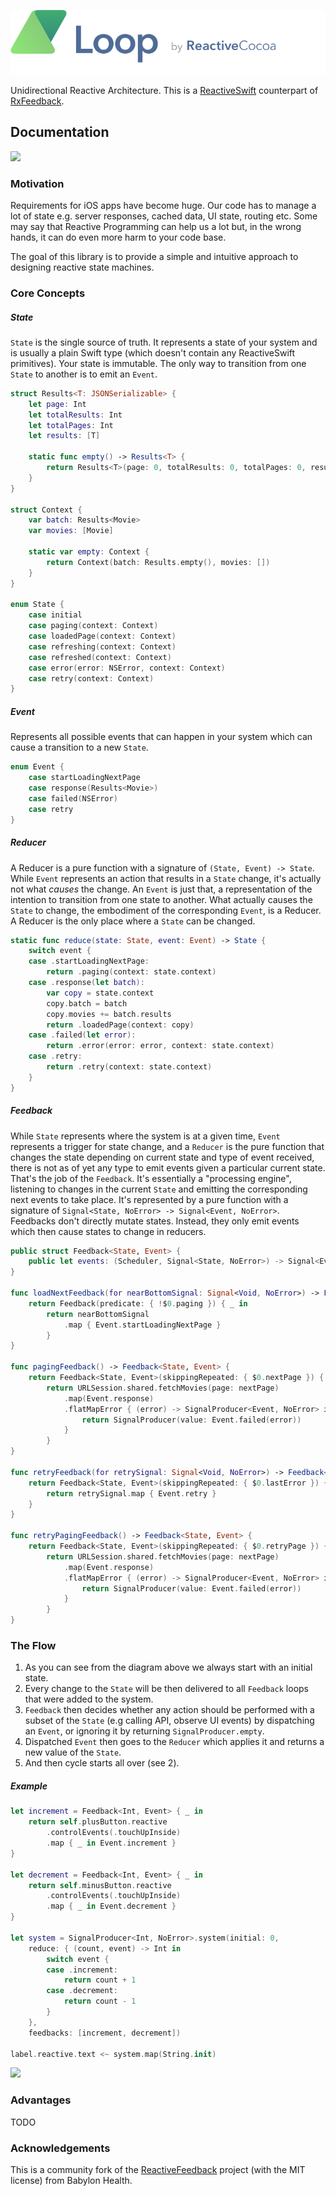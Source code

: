 
![](diagrams/rac-loop.png)

Unidirectional Reactive Architecture. This is a [ReactiveSwift](https://github.com/ReactiveCocoa/ReactiveSwift) counterpart of [RxFeedback](https://github.com/kzaher/RxFeedback).

## Documentation

![](diagrams/ReactiveFeedback.jpg)

### Motivation

Requirements for iOS apps have become huge. Our code has to manage a lot of state e.g. server responses, cached data, UI state, routing etc. Some may say that Reactive Programming can help us a lot but, in the wrong hands, it can do even more harm to your code base.

The goal of this library is to provide a simple and intuitive approach to designing reactive state machines.

### Core Concepts

##### State

`State` is the single source of truth. It represents a state of your system and is usually a plain Swift type (which doesn't contain any ReactiveSwift primitives). Your state is immutable. The only way to transition from one `State` to another is to emit an `Event`.

```swift
struct Results<T: JSONSerializable> {
    let page: Int
    let totalResults: Int
    let totalPages: Int
    let results: [T]

    static func empty() -> Results<T> {
        return Results<T>(page: 0, totalResults: 0, totalPages: 0, results: [])
    }
}

struct Context {
    var batch: Results<Movie>
    var movies: [Movie]

    static var empty: Context {
        return Context(batch: Results.empty(), movies: [])
    }
}

enum State {
    case initial
    case paging(context: Context)
    case loadedPage(context: Context)
    case refreshing(context: Context)
    case refreshed(context: Context)
    case error(error: NSError, context: Context)
    case retry(context: Context)
}
```

##### Event

Represents all possible events that can happen in your system which can cause a transition to a new `State`.

```swift
enum Event {
    case startLoadingNextPage
    case response(Results<Movie>)
    case failed(NSError)
    case retry
}
```

##### Reducer

A Reducer is a pure function with a signature of `(State, Event) -> State`. While `Event` represents an action that results in a `State` change, it's actually not what _causes_ the change. An `Event` is just that, a representation of the intention to transition from one state to another. What actually causes the `State` to change, the embodiment of the corresponding `Event`, is a Reducer. A Reducer is the only place where a `State` can be changed.

```swift
static func reduce(state: State, event: Event) -> State {
    switch event {
    case .startLoadingNextPage:
        return .paging(context: state.context)
    case .response(let batch):
        var copy = state.context
        copy.batch = batch
        copy.movies += batch.results
        return .loadedPage(context: copy)
    case .failed(let error):
        return .error(error: error, context: state.context)
    case .retry:
        return .retry(context: state.context)
    }
}
```

##### Feedback

While `State` represents where the system is at a given time, `Event` represents a trigger for state change, and a `Reducer` is the pure function that changes the state depending on current state and type of event received, there is not as of yet any type to emit events given a particular current state. That's the job of the `Feedback`. It's essentially a "processing engine", listening to changes in the current `State` and emitting the corresponding next events to take place. It's represented by a pure function with a signature of `Signal<State, NoError> -> Signal<Event, NoError>`. Feedbacks don't directly mutate states. Instead, they only emit events which then cause states to change in reducers.

```swift
public struct Feedback<State, Event> {
    public let events: (Scheduler, Signal<State, NoError>) -> Signal<Event, NoError>
}

func loadNextFeedback(for nearBottomSignal: Signal<Void, NoError>) -> Feedback<State, Event> {
    return Feedback(predicate: { !$0.paging }) { _ in
        return nearBottomSignal
            .map { Event.startLoadingNextPage }
        }
}

func pagingFeedback() -> Feedback<State, Event> {
    return Feedback<State, Event>(skippingRepeated: { $0.nextPage }) { (nextPage) -> SignalProducer<Event, NoError> in
        return URLSession.shared.fetchMovies(page: nextPage)
            .map(Event.response)
            .flatMapError { (error) -> SignalProducer<Event, NoError> in
                return SignalProducer(value: Event.failed(error))
            }
        }
}

func retryFeedback(for retrySignal: Signal<Void, NoError>) -> Feedback<State, Event> {
    return Feedback<State, Event>(skippingRepeated: { $0.lastError }) { _ -> Signal<Event, NoError> in
        return retrySignal.map { Event.retry }
    }
}

func retryPagingFeedback() -> Feedback<State, Event> {
    return Feedback<State, Event>(skippingRepeated: { $0.retryPage }) { (nextPage) -> SignalProducer<Event, NoError> in
        return URLSession.shared.fetchMovies(page: nextPage)
            .map(Event.response)
            .flatMapError { (error) -> SignalProducer<Event, NoError> in
                return SignalProducer(value: Event.failed(error))
            }
        }
}
```

### The Flow

1. As you can see from the diagram above we always start with an initial state.
2. Every change to the `State` will be then delivered to all `Feedback` loops that were added to the system.
3. `Feedback` then decides whether any action should be performed with a subset of the `State` (e.g calling API, observe UI events) by dispatching an `Event`, or ignoring it by returning `SignalProducer.empty`.
4. Dispatched `Event` then goes to the `Reducer` which applies it and returns a new value of the `State`.
5. And then cycle starts all over (see 2).

##### Example
```swift
let increment = Feedback<Int, Event> { _ in
    return self.plusButton.reactive
        .controlEvents(.touchUpInside)
        .map { _ in Event.increment }
}

let decrement = Feedback<Int, Event> { _ in
    return self.minusButton.reactive
        .controlEvents(.touchUpInside)
        .map { _ in Event.decrement }
}

let system = SignalProducer<Int, NoError>.system(initial: 0,
    reduce: { (count, event) -> Int in
        switch event {
        case .increment:
            return count + 1
        case .decrement:
            return count - 1
        }
    },
    feedbacks: [increment, decrement])

label.reactive.text <~ system.map(String.init)
```

![](diagrams/increment_example.gif)

### Advantages

TODO

### Acknowledgements
This is a community fork of the [ReactiveFeedback](https://github.com/babylonpartners/ReactiveFeedback) project (with the MIT license) from Babylon Health.
